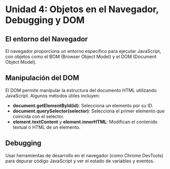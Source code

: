 
# Unidad 4: Objetos en el Navegador, Debugging y DOM

## El entorno del Navegador
El navegador proporciona un entorno específico para ejecutar JavaScript, con objetos como el BOM (Browser Object Model) y el DOM (Document Object Model).

## Manipulación del DOM
El DOM permite manipular la estructura del documento HTML utilizando JavaScript. Algunos métodos útiles incluyen:
- **document.getElementById(id)**: Selecciona un elemento por su ID.
- **document.querySelector(selector)**: Selecciona el primer elemento que coincida con el selector.
- **element.textContent** y **element.innerHTML**: Modifican el contenido textual o HTML de un elemento.

## Debugging
Usar herramientas de desarrollo en el navegador (como Chrome DevTools) para depurar código JavaScript y ver el estado de variables y eventos.
